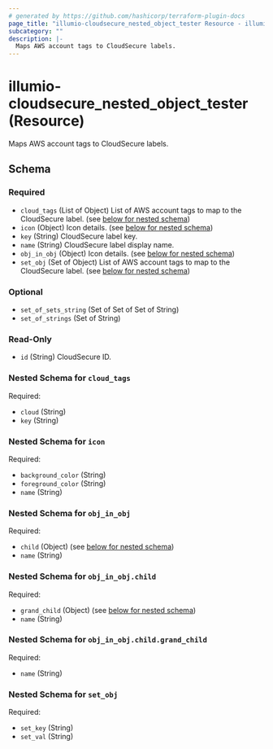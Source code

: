 ```yaml
---
# generated by https://github.com/hashicorp/terraform-plugin-docs
page_title: "illumio-cloudsecure_nested_object_tester Resource - illumio-cloudsecure"
subcategory: ""
description: |-
  Maps AWS account tags to CloudSecure labels.
---
```


# illumio-cloudsecure_nested_object_tester (Resource)

Maps AWS account tags to CloudSecure labels.



<!-- schema generated by tfplugindocs -->
## Schema

### Required

- `cloud_tags` (List of Object) List of AWS account tags to map to the CloudSecure label. (see [below for nested schema](#nestedatt--cloud_tags))
- `icon` (Object) Icon details. (see [below for nested schema](#nestedatt--icon))
- `key` (String) CloudSecure label key.
- `name` (String) CloudSecure label display name.
- `obj_in_obj` (Object) Icon details. (see [below for nested schema](#nestedatt--obj_in_obj))
- `set_obj` (Set of Object) List of AWS account tags to map to the CloudSecure label. (see [below for nested schema](#nestedatt--set_obj))

### Optional

- `set_of_sets_string` (Set of Set of Set of String)
- `set_of_strings` (Set of String)

### Read-Only

- `id` (String) CloudSecure ID.

<a id="nestedatt--cloud_tags"></a>
### Nested Schema for `cloud_tags`

Required:

- `cloud` (String)
- `key` (String)


<a id="nestedatt--icon"></a>
### Nested Schema for `icon`

Required:

- `background_color` (String)
- `foreground_color` (String)
- `name` (String)


<a id="nestedatt--obj_in_obj"></a>
### Nested Schema for `obj_in_obj`

Required:

- `child` (Object) (see [below for nested schema](#nestedobjatt--obj_in_obj--child))
- `name` (String)

<a id="nestedobjatt--obj_in_obj--child"></a>
### Nested Schema for `obj_in_obj.child`

Required:

- `grand_child` (Object) (see [below for nested schema](#nestedobjatt--obj_in_obj--child--grand_child))
- `name` (String)

<a id="nestedobjatt--obj_in_obj--child--grand_child"></a>
### Nested Schema for `obj_in_obj.child.grand_child`

Required:

- `name` (String)




<a id="nestedatt--set_obj"></a>
### Nested Schema for `set_obj`

Required:

- `set_key` (String)
- `set_val` (String)
